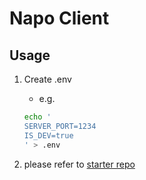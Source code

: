 # Napo Client

## Usage

1. Create .env
   - e.g.
    ```sh
    echo '
    SERVER_PORT=1234
    IS_DEV=true
    ' > .env
    ```

2. please refer to [starter repo](https://github.com/vikpe/react-webpack-typescript-starter)
